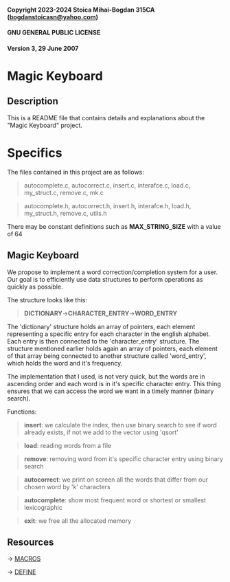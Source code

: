 #### Copyright 2023-2024 Stoica Mihai-Bogdan 315CA (bogdanstoicasn@yahoo.com)
#### GNU GENERAL PUBLIC LICENSE 
#### Version 3, 29 June 2007

# Magic Keyboard

## Description

This is a README file that contains details and explanations
about the "Magic Keyboard" project.

# Specifics

The files contained in this project are as follows:

> autocomplete.c, autocorrect.c, insert.c, interafce.c, load.c, my_struct.c,
remove.c, mk.c

> autocomplete.h, autocorrect.h, insert.h, interafce.h, load.h, my_struct.h,
remove.c, utils.h

There may be constant definitions such as **MAX_STRING_SIZE** with a value of 64

## Magic Keyboard

We propose to implement a word correction/completion system for a user.
Our goal is to efficiently use data structures to perform operations
as quickly as possible.

The structure looks like this:

> **DICTIONARY**->**CHARACTER_ENTRY**->**WORD_ENTRY**

The 'dictionary' structure holds an array of pointers, each element representing
a specific entry for each character in the english alphabet. Each entry is
then connected to the 'character_entry' structure. The structure mentioned
earlier holds again an array of pointers, each element of that array
being connected to another structure called 'word_entry', which holds
the word and it's frequency.

The implementation that I used, is not very quick, but the words are
in ascending order and each word is in it's specific character entry.
This thing ensures that we can access the word we want in a timely manner (binary search).

Functions:

> **insert**: we calculate the index, then use binary search to see if word
already exists, if not we add to the vector using 'qsort'

> **load**: reading words from a file

> **remove**: removing word from it's specific character entry using binary search

> **autocorrect**: we print on screen all the words that differ from our
chosen word by 'k' characters

> **autocomplete**: show most frequent word or shortest or smallest lexicographic

> **exit**: we free all the allocated memory

## Resources

-> [MACROS](https://gcc.gnu.org/onlinedocs/cpp/Macros.html)

-> [DEFINE](https://learn.microsoft.com/en-us/cpp/preprocessor/hash-define-directive-c-cpp?view=msvc-170)


